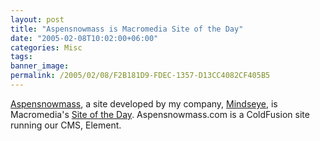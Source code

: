 ```yaml
---
layout: post
title: "Aspensnowmass is Macromedia Site of the Day"
date: "2005-02-08T10:02:00+06:00"
categories: Misc 
tags: 
banner_image: 
permalink: /2005/02/08/F2B181D9-FDEC-1357-D13CC4082CF405B5
---
```


<a href="http://www.aspensnowmass.com">Aspensnowmass</a>, a site developed by my company, <a href="http://www.mindseye.com">Mindseye</a>, is Macromedia's <a href="http://www.macromedia.com/cfusion/showcase/index.cfm">Site of the Day</a>. Aspensnowmass.com is a ColdFusion site running our CMS, Element.